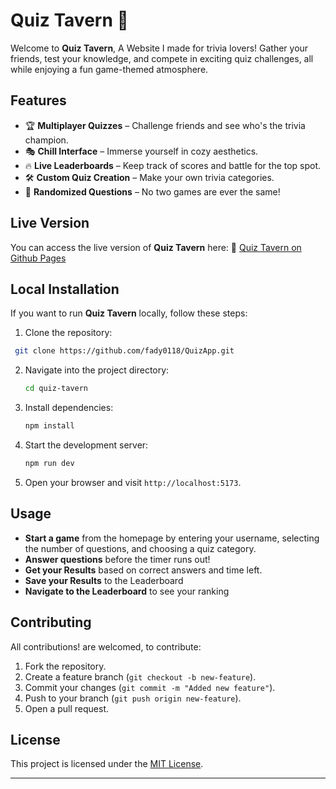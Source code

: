 # Quiz Tavern 🍻

Welcome to **Quiz Tavern**, A Website I made for trivia lovers! Gather your friends, test your knowledge, and compete in exciting quiz challenges, all while enjoying a fun game-themed atmosphere.  

## Features

- 🏆 **Multiplayer Quizzes** – Challenge friends and see who's the trivia champion.
- 🎭 **Chill Interface** – Immerse yourself in cozy aesthetics.
- 🔥 **Live Leaderboards** – Keep track of scores and battle for the top spot.
- 🛠 **Custom Quiz Creation** – Make your own trivia categories.
- 🎲 **Randomized Questions** – No two games are ever the same!

## Live Version
You can access the live version of **Quiz Tavern** here:
🔗 [Quiz Tavern on Github Pages](https://fady0118.github.io/QuizApp/)

## Local Installation
If you want to run **Quiz Tavern** locally, follow these steps:
1. Clone the repository:
  ```sh
   git clone https://github.com/fady0118/QuizApp.git

```

2.  Navigate into the project directory:
    
    ```sh
    cd quiz-tavern
    
    ```
    
3.  Install dependencies:
    
    ```sh
    npm install
    
    ```
    
4.  Start the development server:
    
    ```sh
    npm run dev
    
    ```
    
5.  Open your browser and visit `http://localhost:5173`.

## Usage
- **Start a game** from the homepage by entering your username, selecting the number of questions, and choosing a quiz category.
-   **Answer questions** before the timer runs out!
-   **Get your Results** based on correct answers and time left.
-  **Save your Results** to the Leaderboard
-  **Navigate to the Leaderboard** to see your ranking

## Contributing

All contributions! are welcomed, to contribute:

1.  Fork the repository.
2.  Create a feature branch (`git checkout -b new-feature`).
3.  Commit your changes (`git commit -m "Added new feature"`).
4.  Push to your branch (`git push origin new-feature`).
5.  Open a pull request.

## License

This project is licensed under the [MIT License](LICENSE).

---